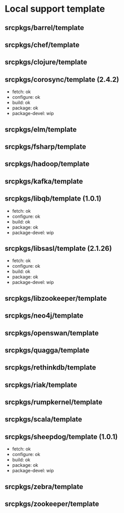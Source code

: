 # Local support template

## srcpkgs/barrel/template

## srcpkgs/chef/template

## srcpkgs/clojure/template

## srcpkgs/corosync/template (2.4.2)

 * fetch: ok
 * configure: ok
 * build: ok
 * package: ok
 * package-devel: wip

## srcpkgs/elm/template

## srcpkgs/fsharp/template

## srcpkgs/hadoop/template

## srcpkgs/kafka/template

## srcpkgs/libqb/template (1.0.1)

 * fetch: ok
 * configure: ok
 * build: ok
 * package: ok
 * package-devel: wip

## srcpkgs/libsasl/template (2.1.26)

 * fetch: ok
 * configure: ok
 * build: ok
 * package: ok
 * package-devel: wip

## srcpkgs/libzookeeper/template

## srcpkgs/neo4j/template

## srcpkgs/openswan/template

## srcpkgs/quagga/template

## srcpkgs/rethinkdb/template

## srcpkgs/riak/template

## srcpkgs/rumpkernel/template

## srcpkgs/scala/template

## srcpkgs/sheepdog/template (1.0.1)

 * fetch: ok
 * configure: ok
 * build: ok
 * package: ok
 * package-devel: wip

## srcpkgs/zebra/template

## srcpkgs/zookeeper/template

